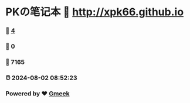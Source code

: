 # PKの笔记本 :link: http://xpk66.github.io 
### :page_facing_up: [4](http://xpk66.github.io/tag.html) 
### :speech_balloon: 0 
### :hibiscus: 7165 
### :alarm_clock: 2024-08-02 08:52:23 
### Powered by :heart: [Gmeek](https://github.com/Meekdai/Gmeek)
